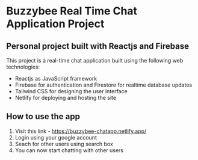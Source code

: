 # Buzzybee Real Time Chat Application Project

## Personal project built with Reactjs and Firebase

This project is a real-time chat application built using the following web technologies: 

* Reactjs as JavaScript framework
* Firebase for authentication and Firestore for realtime database updates
* Tailwind CSS for designing the user interface
* Netlify for deploying and hosting the site

## How to use the app
1. Visit this link - https://buzzybee-chatapp.netlify.app/
2. Login using your google account
3. Seach for other users using search box
4. You can now start chatting with other users
